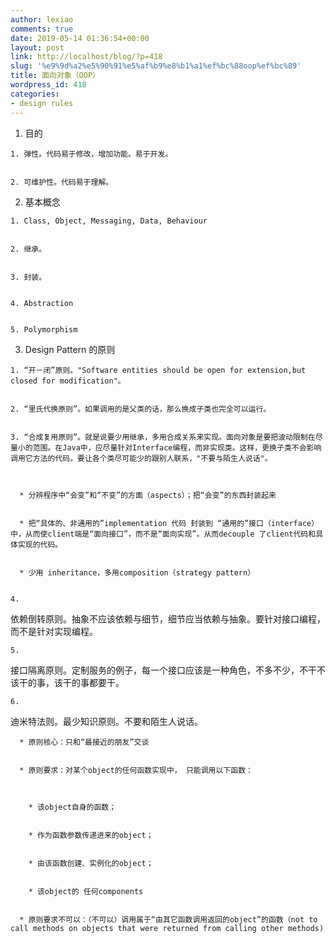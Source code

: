 ```yaml
---
author: lexiao
comments: true
date: 2019-05-14 01:36:54+00:00
layout: post
link: http://localhost/blog/?p=418
slug: '%e9%9d%a2%e5%90%91%e5%af%b9%e8%b1%a1%ef%bc%88oop%ef%bc%89'
title: 面向对象（OOP）
wordpress_id: 418
categories:
- design rules
---
```




  1. 目的



    1. 弹性。代码易于修改，增加功能。易于开发。


    2. 可维护性。代码易于理解。


  2. 基本概念



    1. Class, Object, Messaging, Data, Behaviour


    2. 继承。


    3. 封装。


    4. Abstraction


    5. Polymorphism 


  3. Design Pattern 的原则



    1. “开－闭”原则。"Software entities should be open for extension,but closed for modification"。


    2. “里氏代换原则”。如果调用的是父类的话，那么换成子类也完全可以运行。


    3. “合成复用原则”。就是说要少用继承，多用合成关系来实现。面向对象是要把波动限制在尽量小的范围。在Java中，应尽量针对Interface编程，而非实现类。这样，更换子类不会影响调用它方法的代码。要让各个类尽可能少的跟别人联系，"不要与陌生人说话"。



      * 分辨程序中“会变”和“不变”的方面（aspects）；把“会变”的东西封装起来


      * 把“具体的、非通用的”implementation 代码 封装到 “通用的”接口（interface）中，从而使client端是“面向接口”，而不是“面向实现”。从而decouple 了client代码和具体实现的代码。


      * 少用 inheritance，多用composition（strategy pattern）


    4. 


依赖倒转原则。抽象不应该依赖与细节，细节应当依赖与抽象。要针对接口编程，而不是针对实现编程。



    5. 


接口隔离原则。定制服务的例子，每一个接口应该是一种角色，不多不少，不干不该干的事，该干的事都要干。



    6. 


迪米特法则。最少知识原则。不要和陌生人说话。




      * 原则核心：只和“最接近的朋友”交谈


      * 原则要求：对某个object的任何函数实现中， 只能调用以下函数：



        * 该object自身的函数；


        * 作为函数参数传递进来的object；


        * 由该函数创建、实例化的object；


        * 该object的 任何components


      * 原则要求不可以：（不可以）调用属于“由其它函数调用返回的object”的函数（not to call methods on objects that were returned from calling other methods)
